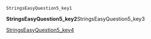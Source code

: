 ```ngMeta
StringsEasyQuestion5_key1
```
**StringsEasyQuestion5_key2**StringsEasyQuestion5_key3

[StringsEasyQuestion5_key4](https://www.hackerrank.com/domains/algorithms?filters%5Bstatus%5D%5B%5D=unsolved&filters%5Bsubdomains%5D%5B%5D=strings&badge_type=problem-solving)
